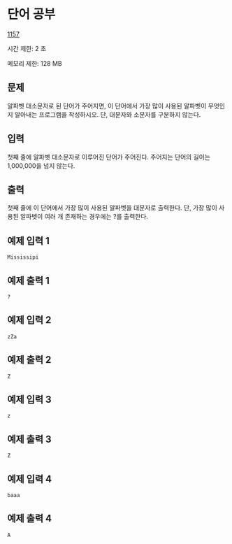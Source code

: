 # 단어 공부

[1157](https://www.acmicpc.net/problem/1157)

시간 제한: 2 초

메모리 제한: 128 MB

## 문제

알파벳 대소문자로 된 단어가 주어지면, 이 단어에서 가장 많이 사용된 알파벳이 무엇인지 알아내는 프로그램을 작성하시오. 단, 대문자와 소문자를 구분하지 않는다.

## 입력

첫째 줄에 알파벳 대소문자로 이루어진 단어가 주어진다. 주어지는 단어의 길이는 1,000,000을 넘지 않는다.

## 출력

첫째 줄에 이 단어에서 가장 많이 사용된 알파벳을 대문자로 출력한다. 단, 가장 많이 사용된 알파벳이 여러 개 존재하는 경우에는 ?를 출력한다.

## 예제 입력 1

```text
Mississipi
```

## 예제 출력 1

```text
?
```

## 예제 입력 2

```text
zZa
```

## 예제 출력 2

```text
Z
```

## 예제 입력 3

```text
z
```

## 예제 출력 3

```text
Z
```

## 예제 입력 4

```text
baaa
```

## 예제 출력 4

```text
A
```
